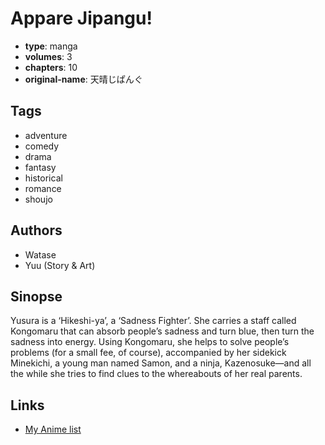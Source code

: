 # Appare Jipangu!

-   **type**: manga
-   **volumes**: 3
-   **chapters**: 10
-   **original-name**: 天晴じぱんぐ

## Tags

-   adventure
-   comedy
-   drama
-   fantasy
-   historical
-   romance
-   shoujo

## Authors

-   Watase
-   Yuu (Story & Art)

## Sinopse

Yusura is a ‘Hikeshi-ya’, a ‘Sadness Fighter’. She carries a staff called Kongomaru that can absorb people’s sadness and turn blue, then turn the sadness into energy. Using Kongomaru, she helps to solve people’s problems (for a small fee, of course), accompanied by her sidekick Minekichi, a young man named Samon, and a ninja, Kazenosuke—and all the while she tries to find clues to the whereabouts of her real parents.

## Links

-   [My Anime list](https://myanimelist.net/manga/1165/Appare_Jipangu)
